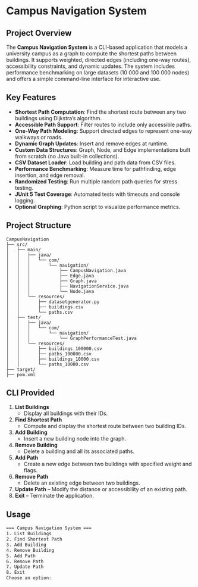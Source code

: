 # Campus Navigation System

## Project Overview
The **Campus Navigation System** is a CLI-based application that models a university campus as a graph to compute the shortest paths between buildings. It supports weighted, directed edges (including one-way routes), accessibility constraints, and dynamic updates. The system includes performance benchmarking on large datasets (10 000 and 100 000 nodes) and offers a simple command-line interface for interactive use.

## Key Features
- **Shortest Path Computation**: Find the shortest route between any two buildings using Dijkstra’s algorithm.  
- **Accessible Path Support**: Filter routes to include only accessible paths.  
- **One-Way Path Modeling**: Support directed edges to represent one-way walkways or roads.  
- **Dynamic Graph Updates**: Insert and remove edges at runtime.  
- **Custom Data Structures**: Graph, Node, and Edge implementations built from scratch (no Java built-in collections).  
- **CSV Dataset Loader**: Load building and path data from CSV files.  
- **Performance Benchmarking**: Measure time for pathfinding, edge insertion, and edge removal.  
- **Randomized Testing**: Run multiple random path queries for stress testing.  
- **JUnit 5 Test Coverage**: Automated tests with timeouts and console logging.  
- **Optional Graphing**: Python script to visualize performance metrics.

## Project Structure
```
CampusNavigation
├── src/
│   ├── main/
│   │   ├── java/
│   │   │   └── com/
│   │   │       └── navigation/
│   │   │           ├── CampusNavigation.java 
│   │   │           ├── Edge.java 
│   │   │           ├── Graph.java
│   │   │           ├── NavigationService.java
│   │   │           └── Node.java
│   │   └── resources/
│   │       ├── datasetgenerator.py
│   │       ├── buildings.csv
│   │       └── paths.csv
│   ├── test/
│   │   ├── java/
│   │   │   └── com/
│   │   │       └── navigation/
│   │   │           └── GraphPerformanceTest.java
│   │   └── resources/
│   │       ├── buildings_100000.csv
│   │       ├── paths_100000.csv
│   │       ├── buildings_10000.csv
│   │       └── paths_10000.csv
├── target/
├── pom.xml
```

## CLI Provided

1. **List Buildings**  
   - Display all buildings with their IDs.  
2. **Find Shortest Path**  
   - Compute and display the shortest route between two building IDs.  
3. **Add Building**  
   - Insert a new building node into the graph.
4. **Remove Building**  
   - Delete a building and all its associated paths.   
5. **Add Path**  
   - Create a new edge between two buildings with specified weight and flags.
6. **Remove Path**  
   - Delete an existing edge between two buildings.
7. **Update Path**
    – Modify the distance or accessibility of an existing path.
8. **Exit**
     – Terminate the application.
   
## Usage

```bash
=== Campus Navigation System ===
1. List Buildings
2. Find Shortest Path
3. Add Building
4. Remove Building
5. Add Path
6. Remove Path
7. Update Path
8. Exit
Choose an option: 
```

